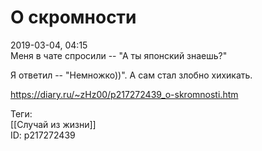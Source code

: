 О скромности
=============

   
 2019-03-04, 04:15   
  Меня в чате спросили -- "А ты японский знаешь?"   
   
 Я ответил -- "Немножко))". А сам стал злобно хихикать.   
    
 <https://diary.ru/~zHz00/p217272439_o-skromnosti.htm>   
   
 Теги:   
 [[Случай из жизни]]   
 ID: p217272439